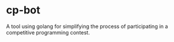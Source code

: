 # cp-bot
A tool using golang for simplifying the process of participating in a competitive programming contest.
